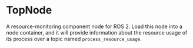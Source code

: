 # TopNode

A resource-monitoring component node for ROS 2.
Load this node into a node container, and it will provide information about the resource usage of its process over a topic named `process_resource_usage`.
